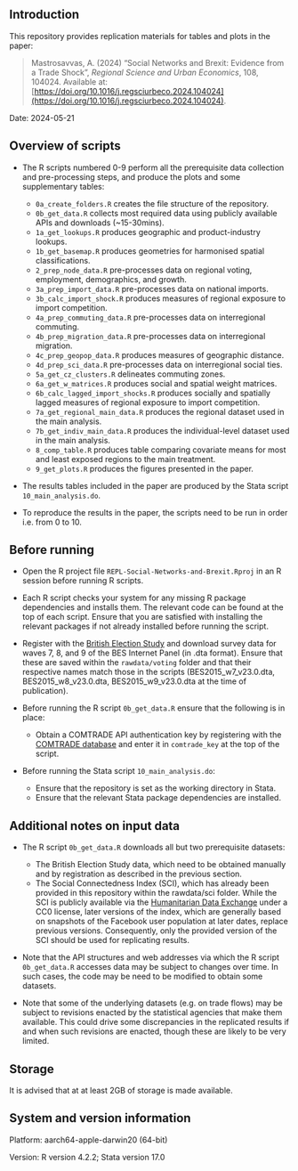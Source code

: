 ## Introduction

This repository provides replication materials for tables and plots in the paper:

> Mastrosavvas, A. (2024) “Social Networks and Brexit: Evidence from a Trade Shock”, *Regional Science and Urban Economics*, 108, 104024. Available at: [https://doi.org/10.1016/j.regsciurbeco.2024.104024](https://doi.org/10.1016/j.regsciurbeco.2024.104024).

Date: 2024-05-21 

## Overview of scripts
* The R scripts numbered 0-9 perform all the prerequisite data collection and pre-processing steps, and produce the plots and some supplementary tables:
  
  * `0a_create_folders.R` creates the file structure of the repository.
  * `0b_get_data.R` collects most required data using publicly available APIs and downloads (~15-30mins). 
  * `1a_get_lookups.R` produces geographic and product-industry lookups.
  * `1b_get_basemap.R` produces geometries for harmonised spatial classifications.
  * `2_prep_node_data.R` pre-processes data on regional voting, employment, demographics, and growth.
  * `3a_prep_import_data.R` pre-processes data on national imports.
  * `3b_calc_import_shock.R` produces measures of regional exposure to import competition.
  * `4a_prep_commuting_data.R` pre-processes data on interregional commuting.
  * `4b_prep_migration_data.R` pre-processes data on interregional migration.
  * `4c_prep_geopop_data.R` produces measures of geographic distance.
  * `4d_prep_sci_data.R` pre-processes data on interregional social ties.
  * `5a_get_cz_clusters.R` delineates commuting zones.
  * `6a_get_w_matrices.R` produces social and spatial weight matrices.
  * `6b_calc_lagged_import_shocks.R` produces socially and spatially lagged measures of regional exposure to import competition.
  * `7a_get_regional_main_data.R` produces the regional dataset used in the main analysis.
  * `7b_get_indiv_main_data.R` produces the individual-level dataset used in the main analysis.
  * `8_comp_table.R` produces table comparing covariate means for most and least exposed regions to the main treatment.
  * `9_get_plots.R` produces the figures presented in the paper.
    
* The results tables included in the paper are produced by the Stata script `10_main_analysis.do`. 
* To reproduce the results in the paper, the scripts need to be run in order i.e. from 0 to 10.
 
## Before running

* Open the R project file `REPL-Social-Networks-and-Brexit.Rproj` in an R session before running R scripts.
  
* Each R script checks your system for any missing R package dependencies and installs them. The relevant code can be found at the top of each script. Ensure that you are satisfied with installing the relevant packages if not already installed before running the script.
  

* Register with the [British Election Study](https://www.britishelectionstudy.com/wp-login.php?action=register) and download survey data for waves 7, 8, and 9 of the BES Internet Panel (in .dta format). Ensure that these are saved within the  `rawdata/voting` folder and that their respective names match those in the scripts (BES2015_w7_v23.0.dta, BES2015_w8_v23.0.dta, BES2015_w9_v23.0.dta at the time of publication).
    
* Before running the R script `0b_get_data.R` ensure that the following is in place:
  
  * Obtain a COMTRADE API authentication key by registering with the [COMTRADE database](https://comtradedeveloper.un.org/signin?returnUrl=%2F) and enter it in `comtrade_key` at the top of the script.

* Before running the Stata script `10_main_analysis.do`:
   *  Ensure that the repository is set as the working directory in Stata.
   *  Ensure that the relevant Stata package dependencies are installed.

 ## Additional notes on input data

 * The R script `0b_get_data.R` downloads all but two prerequisite datasets:
    * The British Election Study data, which need to be obtained manually and by registration as described in the previous section.
    * The Social Connectedness Index (SCI), which has already been provided in this repository within the rawdata/sci folder. While the SCI is publicly available via the [Humanitarian Data Exchange](https://data.humdata.org/dataset/social-connectedness-index?) under a CC0 license, later versions of the index, which are generally based on snapshots of the Facebook user population at later dates, replace previous versions. Consequently, only the provided version of the SCI should be used for replicating results.
  
  * Note that the API structures and web addresses via which the R script `0b_get_data.R` accesses data may be subject to changes over time. In such cases, the code may be need to be modified to obtain some datasets.

  * Note that some of the underlying datasets (e.g. on trade flows) may be subject to revisions enacted by the statistical agencies that make them available. This could drive some discrepancies in the replicated results if and when such revisions are enacted, though these are likely to be very limited.

 ## Storage

 It is advised that at at least 2GB of storage is made available.

 ## System and version information

 Platform: aarch64-apple-darwin20 (64-bit) 
 
 Version: R version 4.2.2; Stata version 17.0
 
 
